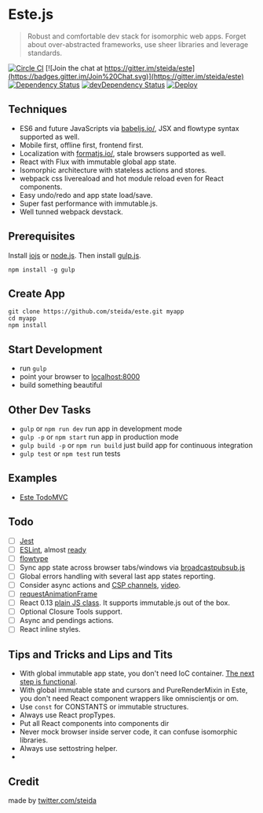 # Este.js

> Robust and comfortable dev stack for isomorphic web apps. Forget about over-abstracted frameworks, use sheer libraries and leverage standards.

[![Circle CI](https://circleci.com/gh/steida/este.svg?style=svg)](https://circleci.com/gh/steida/este)
[![Join the chat at https://gitter.im/steida/este](https://badges.gitter.im/Join%20Chat.svg)](https://gitter.im/steida/este)
[![Dependency Status](https://david-dm.org/steida/este.png)](https://david-dm.org/steida/este)
[![devDependency Status](https://david-dm.org/steida/este/dev-status.png)](https://david-dm.org/steida/este#info=devDependencies)
[![Deploy](https://www.herokucdn.com/deploy/button.png)](https://heroku.com/deploy)

## Techniques

- ES6 and future JavaScripts via [babeljs.io/](https://babeljs.io/), JSX and flowtype syntax supported as well.
- Mobile first, offline first, frontend first.
- Localization with [formatjs.io/](http://formatjs.io/), stale browsers supported as well.
- React with Flux with immutable global app state.
- Isomorphic architecture with stateless actions and stores.
- webpack css livereaload and hot module reload even for React components.
- Easy undo/redo and app state load/save.
- Super fast performance with immutable.js.
- Well tunned webpack devstack.

## Prerequisites

Install [iojs](https://iojs.org/) or [node.js](http://nodejs.org).
Then install [gulp.js](http://gulpjs.com/).
```shell
npm install -g gulp
```

## Create App

```shell
git clone https://github.com/steida/este.git myapp
cd myapp
npm install
```

## Start Development

- run `gulp`
- point your browser to [localhost:8000](http://localhost:8000)
- build something beautiful

## Other Dev Tasks

- `gulp` or `npm run dev` run app in development mode
- `gulp -p` or `npm start` run app in production mode
- `gulp build -p` or `npm run build` just build app for continuous integration
- `gulp test` or `npm test` run tests

## Examples

- [Este TodoMVC](https://github.com/steida/este-todomvc)

## Todo

* [ ] [Jest](https://facebook.github.io/jest)
* [ ] [ESLint](http://eslint.org/), almost [ready](https://github.com/eslint/espree/issues/10)
* [ ] [flowtype](http://flowtype.org/)
* [ ] Sync app state across browser tabs/windows via [broadcastpubsub.js](http://goo.gl/Pt8NFQ)
* [ ] Global errors handling with several last app states reporting.
* [ ] Consider async actions and [CSP channels](https://github.com/ubolonton/js-csp), [video](https://www.youtube.com/watch?v=W2DgDNQZOwo&list=PLb0IAmt7-GS1cbw4qonlQztYV1TAW0sCr&index=6).
* [ ] [requestAnimationFrame](https://developer.mozilla.org/en-US/docs/Web/API/window/requestAnimationFrame)
* [ ] React 0.13 [plain JS class](http://facebook.github.io/react/blog/2015/01/27/react-v0.13.0-beta-1.html#plain-javascript-classes). It supports immutable.js out of the box.
* [ ] Optional Closure Tools support.
* [ ] Async and pendings actions.
* [ ] React inline styles.

## Tips and Tricks and Lips and Tits

- With global immutable app state, you don't need IoC container. [The next step is functional](http://blog.ploeh.dk/2014/03/10/solid-the-next-step-is-functional).
- With global immutable state and cursors and PureRenderMixin in Este, you don't need React component wrappers like omniscientjs or om.
- Use `const` for CONSTANTS or immutable structures.
- Always use React propTypes.
- Put all React components into components dir
- Never mock browser inside server code, it can confuse isomorphic libraries.
- Always use settostring helper.
- 


## Credit

made by [twitter.com/steida](https://twitter.com/steida)
